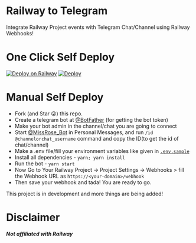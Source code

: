 # Railway to Telegram
Integrate Railway Project events with Telegram Chat/Channel using Railway Webhooks!

# One Click Self Deploy
[![Deploy on Railway](https://railway.app/button.svg)](https://railway.app/new/template?template=https%3A%2F%2Fgithub.com%2Fagam778%2Frailway-to-tg&envs=TELEGRAM_BOT_TOKEN%2CTELEGRAM_CHAT_ID&TELEGRAM_BOT_TOKENDesc=Telegram+Bot%27s+token+%28Create+a+telegram+bot+at+%40BotFather+if+you+don%27t+have+one%29&TELEGRAM_CHAT_IDDesc=The+Chat%2FChannel%27s+id+where+the+bot+should+post+the+messages+%28Start+%5B%40MissRose_Bot%5D%28https%3A%2F%2Ft.me%2FMissRose_Bot%29+in+Personal+Messages%2C+and+run+%60%2Fid+%40channelorchat_username%60+command+and+copy+the+ID+if+you+don%27t+have+it%29&referralCode=agam778) [![Deploy](https://www.herokucdn.com/deploy/button.svg)](https://heroku.com/deploy)

# Manual Self Deploy
- Fork (and Star 😜) this repo.
- Create a telegram bot at [@BotFather](https://t.me/botfather) (for getting the bot token)
- Make your bot admin in the channel/chat you are going to connect
- Start [@MissRose_Bot](https://t.me/MissRose_Bot) in Personal Messages, and run `/id @channelorchat_username` command and copy the ID(to get the id of chat/channel)
- Make a .env file/fill your environment variables like given in [`.env.sample`](./.env.sample)
- Install all dependencies - `yarn; yarn install`
- Run the bot - `yarn start`
- Now Go to Your Railway Project -> Project Settings -> Webhooks > fill the Webhook URL as `https://<your-domain>/webhook`
- Then save your webhook and tada! You are ready to go.

This project is in development and more things are being added!

# Disclaimer
***Not affiliated with Railway***